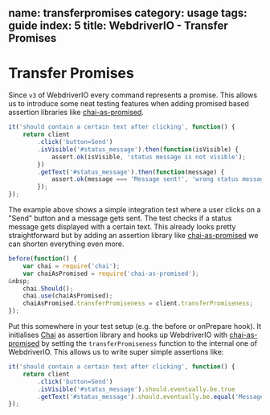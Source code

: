name: transferpromises
category: usage
tags: guide
index: 5
title: WebdriverIO - Transfer Promises
---

Transfer Promises
=================

Since `v3` of WebdriverIO every command represents a promise. This allows us to introduce some neat
testing features when adding promised based assertion libraries like [chai-as-promised](https://github.com/domenic/chai-as-promised/).

```js
it('should contain a certain text after clicking', function() {
    return client
        .click('button=Send')
        .isVisible('#status_message').then(function(isVisible) {
            assert.ok(isVisible, 'status message is not visible');
        })
        .getText('#status_message').then(function(message) {
            assert.ok(message === 'Message sent!', 'wrong status message');
        });
});
```

The example above shows a simple integration test where a user clicks on a "Send" button and a message
gets sent. The test checks if a status message gets displayed with a certain text. This already looks
pretty straightforward but by adding an assertion library like [chai-as-promised](https://github.com/domenic/chai-as-promised/)
we can shorten everything even more.

```js
before(function() {
    var chai = require('chai');
    var chaiAsPromised = require('chai-as-promised');
&nbsp;
    chai.Should();
    chai.use(chaiAsPromised);
    chaiAsPromised.transferPromiseness = client.transferPromiseness;
});
```

Put this somewhere in your test setup (e.g. the before or onPrepare hook). It initialises [Chai](http://chaijs.com/)
as assertion library and hooks up WebdriverIO with [chai-as-promised](https://github.com/domenic/chai-as-promised/)
by setting the `transferPromiseness` function to the internal one of WebdriverIO. This allows us to write
super simple assertions like:

```js
it('should contain a certain text after clicking', function() {
    return client
        .click('button=Send')
        .isVisible('#status_message').should.eventually.be.true
        .getText('#status_message').should.eventually.be.equal('Message sent!');
});
```
